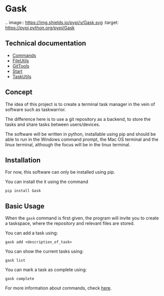 # Gask

.. image:: https://img.shields.io/pypi/v/Gask.svg
        :target: https://pypi.python.org/pypi/Gask

## Technical documentation

* [Commands](https://github.com/RyanVanDijck/Gask/blob/main/gask/commands/commands.md)
* [FileUtils](https://github.com/RyanVanDijck/Gask/blob/main/gask/fileutils/fileutils.md)
* [GitTools](https://github.com/RyanVanDijck/Gask/blob/main/gask/gittools/gittools.md)
* [Start](https://github.com/RyanVanDijck/Gask/blob/main/gask/start/start.md)
* [TaskUtils](https://github.com/RyanVanDijck/Gask/blob/main/gask/taskutils/taskutils.md)

## Concept 
The idea of this project is to create a terminal task manager 
in the vein of software such as taskwarrior. 

The difference here is to use a git repository as a backend, 
to store the tasks and share tasks between users/devices. 

The software will be written in python, installable using pip 
and should be able to run in the Windows command prompt, the 
Mac OS terminal and the linux terminal, although the focus
will be in the linux terminal. 

## Installation

For now, this software can only be installed using pip. 

You can install the it using the command

`pip install Gask`

## Basic Usage

When the `gask` command is first given, the program will invite you
to create a taskspace, where the repository and relevant files are stored. 

You can add a task using:

`gask add <description_of_task>`

You can show the current tasks using:

`gask list`

You can mark a task as complete using:

`gask complete`

For more information about commands, check [here](gask/commands/commands.md).
